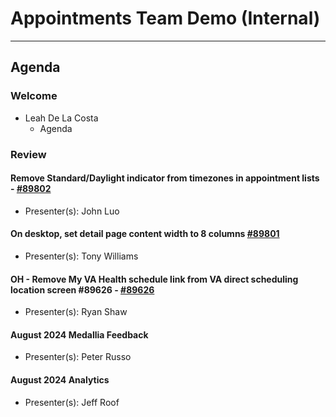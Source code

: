# Appointments Team Demo (Internal) 

---

## Agenda

### Welcome

- Leah De La Costa
  - Agenda

### Review 

####  Remove Standard/Daylight indicator from timezones in appointment lists - [#89802](https://github.com/department-of-veterans-affairs/va.gov-team/issues/89802) 
  - Presenter(s): John Luo

####  On desktop, set detail page content width to 8 columns [#89801](https://github.com/department-of-veterans-affairs/va.gov-team/issues/89801) 
  - Presenter(s): Tony Williams

#### OH - Remove My VA Health schedule link from VA direct scheduling location screen #89626  - [#89626](https://github.com/department-of-veterans-affairs/va.gov-team/issues/89626) 
  - Presenter(s): Ryan Shaw 

#### August 2024 Medallia Feedback 
  - Presenter(s): Peter Russo

#### August 2024 Analytics
  - Presenter(s): Jeff Roof

